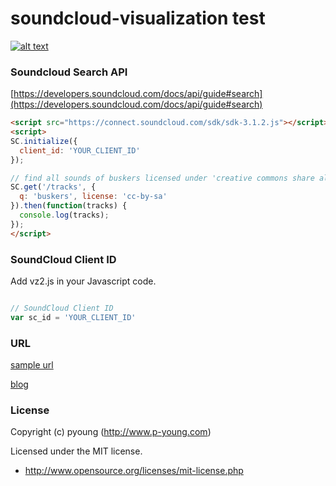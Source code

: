 # soundcloud-visualization test


[![alt text](https://raw.githubusercontent.com/jjongp/soundcloud-visualization/3fc707b823507a930ea2ee94df0c16c3cc294ffe/image.jpg)](http://www.p-young.com/?p=3126)


### Soundcloud Search API
[https://developers.soundcloud.com/docs/api/guide#search](https://developers.soundcloud.com/docs/api/guide#search)
```html
<script src="https://connect.soundcloud.com/sdk/sdk-3.1.2.js"></script>
<script>
SC.initialize({
  client_id: 'YOUR_CLIENT_ID'
});

// find all sounds of buskers licensed under 'creative commons share alike'
SC.get('/tracks', {
  q: 'buskers', license: 'cc-by-sa'
}).then(function(tracks) {
  console.log(tracks);
});
</script>
```

### SoundCloud Client ID
Add vz2.js in your Javascript code.
```js

// SoundCloud Client ID
var sc_id = 'YOUR_CLIENT_ID'

```

### URL
[sample url](http://www.p-young.com/lab/vz/visualization_v2.html)

[blog](http://www.p-young.com/?p=3126)


### License
Copyright (c) pyoung (http://www.p-young.com)

Licensed under the MIT license.

 - http://www.opensource.org/licenses/mit-license.php